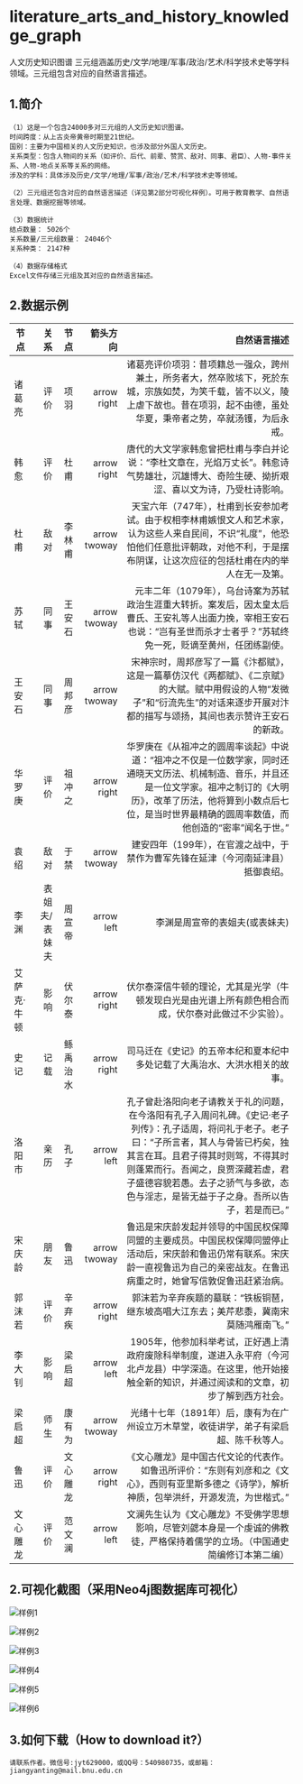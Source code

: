 # literature_arts_and_history_knowledge_graph
人文历史知识图谱 三元组涵盖历史/文学/地理/军事/政治/艺术/科学技术史等学科领域。三元组包含对应的自然语言描述。 

## 1.简介
    （1）这是一个包含24000多对三元组的人文历史知识图谱。
    时间跨度：从上古炎帝黄帝时期至21世纪。
    国别：主要为中国相关的人文历史知识，也涉及部分外国人文历史。
    关系类型：包含人物间的关系（如评价、后代、前辈、赞赏、敌对、同事、君臣）、人物-事件关系、人物-地点关系等关系的网络。
    涉及的学科：具体涉及历史/文学/地理/军事/政治/艺术/科学技术史等领域。 
    
    （2）三元组还包含对应的自然语言描述（详见第2部分可视化样例）。可用于教育教学、自然语言处理、数据挖掘等领域。

    （3）数据统计
    结点数量： 5026个
    关系数量/三元组数量： 24046个
    关系种类： 2147种
    
    （4）数据存储格式
    Excel文件存储三元组及其对应的自然语言描述。

## 2.数据示例
|节点|关系|节点|箭头方向|自然语言描述|
|-|-:|-:|-:|-:|
|诸葛亮|评价|项羽|arrow right|诸葛亮评价项羽：昔项籍总一强众，跨州兼土，所务者大，然卒败垓下，死於东城，宗族如焚，为笑千载，皆不以义，陵上虐下故也。昔在项羽，起不由德，虽处华夏，秉帝者之势，卒就汤镬，为后永戒。|
|韩愈|评价|杜甫|arrow right|唐代的大文学家韩愈曾把杜甫与李白并论说：“李杜文章在，光焰万丈长”。韩愈诗气势雄壮，沉雄博大、奇险生硬、拗折艰涩、喜以文为诗，乃受杜诗影响。|
|杜甫|敌对|李林甫|arrow twoway|天宝六年（747年），杜甫到长安参加考试。由于权相李林甫嫉恨文人和艺术家，认为这些人来自民间，不识“礼度”，他恐怕他们任意批评朝政，对他不利，于是摆布阴谋，让这次应征的包括杜甫在内的举人在无一及第。|
|苏轼|同事|王安石|arrow twoway|元丰二年（1079年），乌台诗案为苏轼政治生涯重大转折。案发后，因太皇太后曹氏、王安礼等人出面力挽，宰相王安石也说：“岂有圣世而杀才士者乎？”苏轼终免一死，贬谪至黄州，任团练副使。|
|王安石|同事|周邦彦|arrow twoway|宋神宗时，周邦彦写了一篇《汴都赋》，这是一篇摹仿汉代《两都赋》、《二京赋》的大赋。赋中用假设的人物“发微子”和“衍流先生”的对话来逐步开展对汴都的描写与颂扬，其间也表示赞许王安石的新政。|
|华罗庚|评价|祖冲之|arrow right|华罗庚在《从祖冲之的圆周率谈起》中说道：“祖冲之不仅是一位数学家，同时还通晓天文历法、机械制造、音乐，并且还是一位文学家。祖冲之制订的《大明历》，改革了历法，他将算到小数点后七位，是当时世界最精确的圆周率数值，而他创造的“密率”闻名于世。”|  
|袁绍|敌对|于禁|arrow twoway|建安四年（199年），在官渡之战中，于禁作为曹军先锋在延津（今河南延津县）抵御袁绍。|
|李渊|表姐夫/表妹夫|周宣帝|arrow left|李渊是周宣帝的表姐夫(或表妹夫)|
|艾萨克·牛顿|影响|伏尔泰|arrow right|伏尔泰深信牛顿的理论，尤其是光学（牛顿发现白光是由光谱上所有颜色相合而成，伏尔泰对此做过不少实验）。|
|史记|记载|鲧禹治水|arrow right|司马迁在《史记》的五帝本纪和夏本纪中多处记载了大禹治水、大洪水相关的故事。|
|洛阳市|亲历|孔子|arrow left|孔子曾赴洛阳向老子请教关于礼的问题，在今洛阳有孔子入周问礼碑。《史记·老子列传》：孔子适周，将问礼于老子。老子曰：“子所言者，其人与骨皆已朽矣，独其言在耳。且君子得其时则驾，不得其时则蓬累而行。吾闻之，良贾深藏若虚，君子盛德容貌若愚。去子之骄气与多欲，态色与淫志，是皆无益于子之身。吾所以告子，若是而已。”|
|宋庆龄|朋友|鲁迅|arrow twoway|鲁迅是宋庆龄发起并领导的中国民权保障同盟的主要成员。中国民权保障同盟停止活动后，宋庆龄和鲁迅仍常有联系。宋庆龄一直视鲁迅为自己的亲密战友。在鲁迅病重之时，她曾写信敦促鲁迅赶紧治病。|
|郭沫若|评价|辛弃疾|arrow right|郭沫若为辛弃疾题的墓联：“铁板铜琶，继东坡高唱大江东去；美芹悲黍，冀南宋莫随鸿雁南飞。”|
|李大钊|影响|梁启超|arrow left|1905年，他参加科举考试，正好遇上清政府废除科举制度，遂进入永平府（今河北卢龙县）中学深造。在这里，他开始接触全新的知识，并通过阅读和的文章，初步了解到西方社会。|
|梁启超|师生|康有为|arrow twoway|光绪十七年（1891年）后，康有为在广州设立万木草堂，收徒讲学，弟子有梁启超、陈千秋等人。|
|鲁迅|评价|文心雕龙|arrow right|《文心雕龙》是中国古代文论的代表作。如鲁迅所评价：“东则有刘彦和之《文心》，西则有亚里斯多德之《诗学》，解析神质，包举洪纤，开源发流，为世楷式。”|
|文心雕龙|评价|范文澜|arrow left|文澜先生认为《文心雕龙》不受佛学思想影响，尽管刘勰本身是一个虔诚的佛教徒，严格保持着儒学的立场。（中国通史简编修订本第二编）|

## 2.可视化截图（采用Neo4j图数据库可视化）

   ![样例1](https://github.com/JiangYanting/literature_arts_and_history_knowledge_graph/blob/main/pictures/01%20node.png)
   
   ![样例2](https://github.com/JiangYanting/literature_arts_and_history_knowledge_graph/blob/main/pictures/02%20node.png)
   
   ![样例3](https://github.com/JiangYanting/literature_arts_and_history_knowledge_graph/blob/main/pictures/03%20node.png)
   
   ![样例4](https://github.com/JiangYanting/literature_arts_and_history_knowledge_graph/blob/main/pictures/04%20node.png)
   
   ![样例5](https://github.com/JiangYanting/literature_arts_and_history_knowledge_graph/blob/main/pictures/05.png)
   
   ![样例6](https://github.com/JiangYanting/literature_arts_and_history_knowledge_graph/blob/main/pictures/06.png)
   
 ## 3.如何下载（How to download it?）
    请联系作者。微信号:jyt629000，或QQ号：540980735，或邮箱：jiangyanting@mail.bnu.edu.cn
